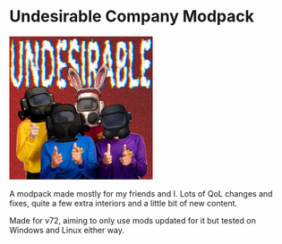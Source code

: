 # Undesirable Company Modpack

![image](icon.png)

A modpack made mostly for my friends and I. Lots of QoL changes and fixes, quite a few extra interiors and a little bit of new content.

Made for v72, aiming to only use mods updated for it but tested on Windows and Linux either way.
